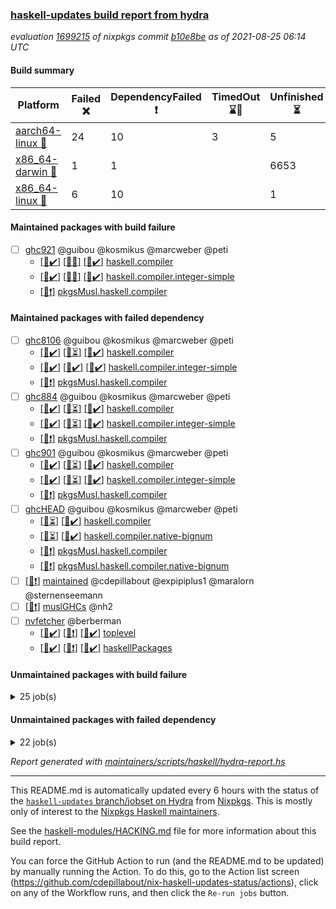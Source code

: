 ### [haskell-updates build report from hydra](https://hydra.nixos.org/jobset/nixpkgs/haskell-updates)
*evaluation [1699215](https://hydra.nixos.org/eval/1699215) of nixpkgs commit [b10e8be](https://github.com/NixOS/nixpkgs/commits/b10e8be3a5400fc7fba5cd7ef408e818ec4ef1b8) as of 2021-08-25 06:14 UTC*
#### Build summary

 | Platform | Failed :x: | DependencyFailed :heavy_exclamation_mark: | TimedOut :hourglass::no_entry_sign: | Unfinished :hourglass_flowing_sand: | Success :heavy_check_mark: | 
 | --- | --- | --- | --- | --- | --- | 
 | [aarch64-linux :iphone:](https://hydra.nixos.org/eval/1699215?filter=.aarch64-linux) | 24 | 10 | 3 | 5 | 6665 | 
 | [x86_64-darwin :apple:](https://hydra.nixos.org/eval/1699215?filter=.x86_64-darwin) | 1 | 1 |  | 6653 | 4 | 
 | [x86_64-linux :penguin:](https://hydra.nixos.org/eval/1699215?filter=.x86_64-linux) | 6 | 10 |  | 1 | 6739 | 
#### Maintained packages with build failure
- [ ] [ghc921](https://hydra.nixos.org/eval/1699215?filter=ghc921) @guibou @kosmikus @marcweber @peti
  - [[:iphone::heavy_check_mark:]](https://hydra.nixos.org/build/150725732) [[:apple::x:]](https://hydra.nixos.org/build/150734297) [[:penguin::heavy_check_mark:]](https://hydra.nixos.org/build/150737593) [haskell.compiler](https://hydra.nixos.org/eval/1699215?filter=haskell.compiler.ghc921)
  - [[:iphone::heavy_check_mark:]](https://hydra.nixos.org/build/150728335) [[:apple::x:]](https://hydra.nixos.org/build/150727664) [[:penguin::heavy_check_mark:]](https://hydra.nixos.org/build/150734710) [haskell.compiler.integer-simple](https://hydra.nixos.org/eval/1699215?filter=haskell.compiler.integer-simple.ghc921)
  -   [[:penguin::heavy_exclamation_mark:]](https://hydra.nixos.org/build/150726718) [pkgsMusl.haskell.compiler](https://hydra.nixos.org/eval/1699215?filter=pkgsMusl.haskell.compiler.ghc921)
#### Maintained packages with failed dependency
- [ ] [ghc8106](https://hydra.nixos.org/eval/1699215?filter=ghc8106) @guibou @kosmikus @marcweber @peti
  - [[:iphone::heavy_check_mark:]](https://hydra.nixos.org/build/150744018) [[:apple::hourglass_flowing_sand:]](https://hydra.nixos.org/build/150742241) [[:penguin::heavy_check_mark:]](https://hydra.nixos.org/build/150724721) [haskell.compiler](https://hydra.nixos.org/eval/1699215?filter=haskell.compiler.ghc8106)
  - [[:iphone::heavy_check_mark:]](https://hydra.nixos.org/build/150740181) [[:apple::heavy_check_mark:]](https://hydra.nixos.org/build/150735166) [[:penguin::heavy_check_mark:]](https://hydra.nixos.org/build/150727172) [haskell.compiler.integer-simple](https://hydra.nixos.org/eval/1699215?filter=haskell.compiler.integer-simple.ghc8106)
  -   [[:penguin::heavy_exclamation_mark:]](https://hydra.nixos.org/build/150732254) [pkgsMusl.haskell.compiler](https://hydra.nixos.org/eval/1699215?filter=pkgsMusl.haskell.compiler.ghc8106)
- [ ] [ghc884](https://hydra.nixos.org/eval/1699215?filter=ghc884) @guibou @kosmikus @marcweber @peti
  - [[:iphone::heavy_check_mark:]](https://hydra.nixos.org/build/150741288) [[:apple::hourglass_flowing_sand:]](https://hydra.nixos.org/build/150730933) [[:penguin::heavy_check_mark:]](https://hydra.nixos.org/build/150726194) [haskell.compiler](https://hydra.nixos.org/eval/1699215?filter=haskell.compiler.ghc884)
  - [[:iphone::heavy_check_mark:]](https://hydra.nixos.org/build/150733124) [[:apple::hourglass_flowing_sand:]](https://hydra.nixos.org/build/150733991) [[:penguin::heavy_check_mark:]](https://hydra.nixos.org/build/150725232) [haskell.compiler.integer-simple](https://hydra.nixos.org/eval/1699215?filter=haskell.compiler.integer-simple.ghc884)
  -   [[:penguin::heavy_exclamation_mark:]](https://hydra.nixos.org/build/150726417) [pkgsMusl.haskell.compiler](https://hydra.nixos.org/eval/1699215?filter=pkgsMusl.haskell.compiler.ghc884)
- [ ] [ghc901](https://hydra.nixos.org/eval/1699215?filter=ghc901) @guibou @kosmikus @marcweber @peti
  - [[:iphone::heavy_check_mark:]](https://hydra.nixos.org/build/150735950) [[:apple::hourglass_flowing_sand:]](https://hydra.nixos.org/build/150728102) [[:penguin::heavy_check_mark:]](https://hydra.nixos.org/build/150741500) [haskell.compiler](https://hydra.nixos.org/eval/1699215?filter=haskell.compiler.ghc901)
  - [[:iphone::heavy_check_mark:]](https://hydra.nixos.org/build/150732915) [[:apple::hourglass_flowing_sand:]](https://hydra.nixos.org/build/150726421) [[:penguin::heavy_check_mark:]](https://hydra.nixos.org/build/150724710) [haskell.compiler.integer-simple](https://hydra.nixos.org/eval/1699215?filter=haskell.compiler.integer-simple.ghc901)
  -   [[:penguin::heavy_exclamation_mark:]](https://hydra.nixos.org/build/150732612) [pkgsMusl.haskell.compiler](https://hydra.nixos.org/eval/1699215?filter=pkgsMusl.haskell.compiler.ghc901)
- [ ] [ghcHEAD](https://hydra.nixos.org/eval/1699215?filter=ghcHEAD) @guibou @kosmikus @marcweber @peti
  - [[:apple::hourglass_flowing_sand:]](https://hydra.nixos.org/build/150744847) [[:penguin::heavy_check_mark:]](https://hydra.nixos.org/build/150741352) [haskell.compiler](https://hydra.nixos.org/eval/1699215?filter=haskell.compiler.ghcHEAD)
  - [[:apple::hourglass_flowing_sand:]](https://hydra.nixos.org/build/150733233) [[:penguin::heavy_check_mark:]](https://hydra.nixos.org/build/150740499) [haskell.compiler.native-bignum](https://hydra.nixos.org/eval/1699215?filter=haskell.compiler.native-bignum.ghcHEAD)
  -  [[:penguin::heavy_exclamation_mark:]](https://hydra.nixos.org/build/150729184) [pkgsMusl.haskell.compiler](https://hydra.nixos.org/eval/1699215?filter=pkgsMusl.haskell.compiler.ghcHEAD)
  -  [[:penguin::heavy_exclamation_mark:]](https://hydra.nixos.org/build/150726321) [pkgsMusl.haskell.compiler.native-bignum](https://hydra.nixos.org/eval/1699215?filter=pkgsMusl.haskell.compiler.native-bignum.ghcHEAD)
- [ ] [[:penguin::heavy_exclamation_mark:]](https://hydra.nixos.org/build/150849441) [maintained](https://hydra.nixos.org/eval/1699215?filter=maintained) @cdepillabout @expipiplus1 @maralorn @sternenseemann
- [ ] [[:penguin::heavy_exclamation_mark:]](https://hydra.nixos.org/build/150741594) [muslGHCs](https://hydra.nixos.org/eval/1699215?filter=muslGHCs) @nh2
- [ ] [nvfetcher](https://hydra.nixos.org/eval/1699215?filter=nvfetcher) @berberman
  - [[:iphone::heavy_check_mark:]](https://hydra.nixos.org/build/150726716) [[:apple::heavy_exclamation_mark:]](https://hydra.nixos.org/build/150733021) [[:penguin::heavy_check_mark:]](https://hydra.nixos.org/build/150728674) [toplevel](https://hydra.nixos.org/eval/1699215?filter=nvfetcher)
  - [[:iphone::heavy_check_mark:]](https://hydra.nixos.org/build/150741379) [[:apple::heavy_exclamation_mark:]](https://hydra.nixos.org/build/150740755) [[:penguin::heavy_check_mark:]](https://hydra.nixos.org/build/150727174) [haskellPackages](https://hydra.nixos.org/eval/1699215?filter=haskellPackages.nvfetcher)
#### Unmaintained packages with build failure
<details><summary>25 job(s) </summary>

- [ ] [[:iphone::x:]](https://hydra.nixos.org/build/150733756) [[:apple::hourglass_flowing_sand:]](https://hydra.nixos.org/build/150732614) [[:penguin::heavy_check_mark:]](https://hydra.nixos.org/build/150741031) [haskellPackages.HsASA](https://hydra.nixos.org/eval/1699215?filter=haskellPackages.HsASA) 
- [ ] [[:iphone::x:]](https://hydra.nixos.org/build/150729054) [[:apple::hourglass_flowing_sand:]](https://hydra.nixos.org/build/150727915) [[:penguin::heavy_check_mark:]](https://hydra.nixos.org/build/150729078) [haskellPackages.OrderedBits](https://hydra.nixos.org/eval/1699215?filter=haskellPackages.OrderedBits) 
- [ ] [[:iphone::x:]](https://hydra.nixos.org/build/150725183) [[:apple::hourglass_flowing_sand:]](https://hydra.nixos.org/build/150735381) [[:penguin::heavy_check_mark:]](https://hydra.nixos.org/build/150737310) [haskellPackages.accelerate-llvm](https://hydra.nixos.org/eval/1699215?filter=haskellPackages.accelerate-llvm) 
- [ ] [[:iphone::heavy_check_mark:]](https://hydra.nixos.org/build/150742661) [[:apple::hourglass_flowing_sand:]](https://hydra.nixos.org/build/150741555) [[:penguin::x:]](https://hydra.nixos.org/build/150733802) [haskellPackages.astro](https://hydra.nixos.org/eval/1699215?filter=haskellPackages.astro) 
- [ ] [[:iphone::x:]](https://hydra.nixos.org/build/150735646) [[:apple::hourglass_flowing_sand:]](https://hydra.nixos.org/build/150727565) [[:penguin::heavy_check_mark:]](https://hydra.nixos.org/build/150744098) [haskellPackages.cdar-mBound](https://hydra.nixos.org/eval/1699215?filter=haskellPackages.cdar-mBound) 
- [ ] [[:iphone::x:]](https://hydra.nixos.org/build/150741085) [[:apple::hourglass_flowing_sand:]](https://hydra.nixos.org/build/150743958) [[:penguin::x:]](https://hydra.nixos.org/build/150737756) [haskellPackages.dhall-csv](https://hydra.nixos.org/eval/1699215?filter=haskellPackages.dhall-csv) 
- [ ] [[:iphone::x:]](https://hydra.nixos.org/build/150731527) [[:apple::hourglass_flowing_sand:]](https://hydra.nixos.org/build/150728103) [[:penguin::x:]](https://hydra.nixos.org/build/150741818) [haskellPackages.dhall-toml](https://hydra.nixos.org/eval/1699215?filter=haskellPackages.dhall-toml) 
- [ ] [[:iphone::x:]](https://hydra.nixos.org/build/150734571) [[:apple::hourglass_flowing_sand:]](https://hydra.nixos.org/build/150742681) [[:penguin::heavy_check_mark:]](https://hydra.nixos.org/build/150737664) [haskellPackages.dormouse-uri](https://hydra.nixos.org/eval/1699215?filter=haskellPackages.dormouse-uri) 
- [ ] [[:iphone::x:]](https://hydra.nixos.org/build/150739503) [[:apple::hourglass_flowing_sand:]](https://hydra.nixos.org/build/150739762) [[:penguin::heavy_check_mark:]](https://hydra.nixos.org/build/150742321) [haskellPackages.easytensor](https://hydra.nixos.org/eval/1699215?filter=haskellPackages.easytensor) 
- [ ] [[:iphone::x:]](https://hydra.nixos.org/build/150736904) [[:apple::hourglass_flowing_sand:]](https://hydra.nixos.org/build/150733217) [[:penguin::heavy_check_mark:]](https://hydra.nixos.org/build/150741348) [haskellPackages.freetype2](https://hydra.nixos.org/eval/1699215?filter=haskellPackages.freetype2) 
- [ ] [[:iphone::x:]](https://hydra.nixos.org/build/150741367) [[:penguin::heavy_check_mark:]](https://hydra.nixos.org/build/150731115) [haskellPackages.gnome-keyring](https://hydra.nixos.org/eval/1699215?filter=haskellPackages.gnome-keyring) 
- [ ] [[:iphone::x:]](https://hydra.nixos.org/build/150734476) [[:apple::hourglass_flowing_sand:]](https://hydra.nixos.org/build/150743573) [[:penguin::heavy_check_mark:]](https://hydra.nixos.org/build/150730215) [haskellPackages.hq](https://hydra.nixos.org/eval/1699215?filter=haskellPackages.hq) 
- [ ] [[:iphone::x:]](https://hydra.nixos.org/build/150734081) [[:apple::hourglass_flowing_sand:]](https://hydra.nixos.org/build/150732954) [[:penguin::x:]](https://hydra.nixos.org/build/150743785) [haskellPackages.isocline](https://hydra.nixos.org/eval/1699215?filter=haskellPackages.isocline) 
- [ ] [[:iphone::x:]](https://hydra.nixos.org/build/150741253) [[:apple::hourglass_flowing_sand:]](https://hydra.nixos.org/build/150743664) [[:penguin::heavy_check_mark:]](https://hydra.nixos.org/build/150744204) [haskellPackages.libBF](https://hydra.nixos.org/eval/1699215?filter=haskellPackages.libBF) 
- [ ] [[:iphone::x:]](https://hydra.nixos.org/build/150744213) [[:apple::hourglass_flowing_sand:]](https://hydra.nixos.org/build/150724872) [[:penguin::heavy_check_mark:]](https://hydra.nixos.org/build/150742136) [haskellPackages.long-double](https://hydra.nixos.org/eval/1699215?filter=haskellPackages.long-double) 
- [ ] [[:iphone::x:]](https://hydra.nixos.org/build/150736302) [[:apple::hourglass_flowing_sand:]](https://hydra.nixos.org/build/150734560) [[:penguin::heavy_check_mark:]](https://hydra.nixos.org/build/150734714) [haskellPackages.nlopt-haskell](https://hydra.nixos.org/eval/1699215?filter=haskellPackages.nlopt-haskell) 
- [ ] [[:iphone::x:]](https://hydra.nixos.org/build/150728296) [[:apple::hourglass_flowing_sand:]](https://hydra.nixos.org/build/150725145) [[:penguin::heavy_check_mark:]](https://hydra.nixos.org/build/150728336) [haskellPackages.picosat](https://hydra.nixos.org/eval/1699215?filter=haskellPackages.picosat) 
- [ ] [[:iphone::x:]](https://hydra.nixos.org/build/150734412) [[:apple::hourglass_flowing_sand:]](https://hydra.nixos.org/build/150732558) [[:penguin::heavy_check_mark:]](https://hydra.nixos.org/build/150724670) [haskellPackages.poker](https://hydra.nixos.org/eval/1699215?filter=haskellPackages.poker) 
- [ ] [[:iphone::x:]](https://hydra.nixos.org/build/150728268) [[:apple::hourglass_flowing_sand:]](https://hydra.nixos.org/build/150729735) [[:penguin::heavy_check_mark:]](https://hydra.nixos.org/build/150724821) [haskellPackages.ptr-poker](https://hydra.nixos.org/eval/1699215?filter=haskellPackages.ptr-poker) 
- [ ] [[:iphone::x:]](https://hydra.nixos.org/build/150730930) [[:apple::hourglass_flowing_sand:]](https://hydra.nixos.org/build/150736331) [[:penguin::x:]](https://hydra.nixos.org/build/150736596) [haskellPackages.ticket-management](https://hydra.nixos.org/eval/1699215?filter=haskellPackages.ticket-management) 
- [ ] [[:iphone::x:]](https://hydra.nixos.org/build/150727022) [[:apple::hourglass_flowing_sand:]](https://hydra.nixos.org/build/150727916) [[:penguin::heavy_check_mark:]](https://hydra.nixos.org/build/150728198) [haskellPackages.type-natural](https://hydra.nixos.org/eval/1699215?filter=haskellPackages.type-natural) 
- [ ] [[:iphone::x:]](https://hydra.nixos.org/build/150730896) [[:apple::hourglass_flowing_sand:]](https://hydra.nixos.org/build/150728765) [[:penguin::heavy_check_mark:]](https://hydra.nixos.org/build/150730536) [haskellPackages.unicode-properties](https://hydra.nixos.org/eval/1699215?filter=haskellPackages.unicode-properties) 
- [ ] [[:iphone::x:]](https://hydra.nixos.org/build/150732929) [[:apple::hourglass_flowing_sand:]](https://hydra.nixos.org/build/150738025) [[:penguin::heavy_check_mark:]](https://hydra.nixos.org/build/150743242) [haskellPackages.wiringPi](https://hydra.nixos.org/eval/1699215?filter=haskellPackages.wiringPi) 
- [ ] [[:iphone::x:]](https://hydra.nixos.org/build/150738528) [[:apple::hourglass_flowing_sand:]](https://hydra.nixos.org/build/150737760) [[:penguin::heavy_check_mark:]](https://hydra.nixos.org/build/150731786) [haskellPackages.x86-64bit](https://hydra.nixos.org/eval/1699215?filter=haskellPackages.x86-64bit) 
- [ ] [[:iphone::x:]](https://hydra.nixos.org/build/150726614) [[:apple::hourglass_flowing_sand:]](https://hydra.nixos.org/build/150726831) [[:penguin::x:]](https://hydra.nixos.org/build/150740172) [haskellPackages.yapb](https://hydra.nixos.org/eval/1699215?filter=haskellPackages.yapb) 
</details>

#### Unmaintained packages with failed dependency
<details><summary>22 job(s) </summary>

- [ ] [[:iphone::heavy_exclamation_mark:]](https://hydra.nixos.org/build/150734316) [[:apple::hourglass_flowing_sand:]](https://hydra.nixos.org/build/150732576) [[:penguin::heavy_check_mark:]](https://hydra.nixos.org/build/150726861) [haskellPackages.PrimitiveArray](https://hydra.nixos.org/eval/1699215?filter=haskellPackages.PrimitiveArray) 
- [ ] [[:iphone::heavy_exclamation_mark:]](https://hydra.nixos.org/build/150727736) [[:apple::hourglass_flowing_sand:]](https://hydra.nixos.org/build/150726815) [[:penguin::heavy_check_mark:]](https://hydra.nixos.org/build/150739206) [haskellPackages.dormouse-client](https://hydra.nixos.org/eval/1699215?filter=haskellPackages.dormouse-client) 
- [ ] [[:iphone::heavy_exclamation_mark:]](https://hydra.nixos.org/build/150730837) [[:apple::hourglass_flowing_sand:]](https://hydra.nixos.org/build/150735355) [[:penguin::heavy_check_mark:]](https://hydra.nixos.org/build/150733385) [haskellPackages.easytensor-vulkan](https://hydra.nixos.org/eval/1699215?filter=haskellPackages.easytensor-vulkan) 
- [ ] [hello](https://hydra.nixos.org/eval/1699215?filter=hello) 
  - [[:iphone::heavy_check_mark:]](https://hydra.nixos.org/build/150725294) [[:apple::hourglass_flowing_sand:]](https://hydra.nixos.org/build/150734185) [[:penguin::heavy_check_mark:]](https://hydra.nixos.org/build/150735058) [haskellPackages](https://hydra.nixos.org/eval/1699215?filter=haskellPackages.hello)
  -   [[:penguin::heavy_exclamation_mark:]](https://hydra.nixos.org/build/150730876) [pkgsMusl.haskellPackages](https://hydra.nixos.org/eval/1699215?filter=pkgsMusl.haskellPackages.hello)
  -   [[:penguin::heavy_check_mark:]](https://hydra.nixos.org/build/150726746) [pkgsStatic.haskell.packages.integer-simple.ghc8106](https://hydra.nixos.org/eval/1699215?filter=pkgsStatic.haskell.packages.integer-simple.ghc8106.hello)
- [ ] [[:iphone::heavy_exclamation_mark:]](https://hydra.nixos.org/build/150730513) [[:apple::hourglass_flowing_sand:]](https://hydra.nixos.org/build/150726433) [[:penguin::heavy_check_mark:]](https://hydra.nixos.org/build/150739889) [haskellPackages.hmatrix-nlopt](https://hydra.nixos.org/eval/1699215?filter=haskellPackages.hmatrix-nlopt) 
- [ ] [[:iphone::heavy_exclamation_mark:]](https://hydra.nixos.org/build/150730365) [[:apple::hourglass_flowing_sand:]](https://hydra.nixos.org/build/150734814) [[:penguin::heavy_check_mark:]](https://hydra.nixos.org/build/150736320) [haskellPackages.jsonifier](https://hydra.nixos.org/eval/1699215?filter=haskellPackages.jsonifier) 
- [ ] [lens](https://hydra.nixos.org/eval/1699215?filter=lens) 
  - [[:iphone::heavy_check_mark:]](https://hydra.nixos.org/build/150728052) [[:apple::hourglass_flowing_sand:]](https://hydra.nixos.org/build/150736150) [[:penguin::heavy_check_mark:]](https://hydra.nixos.org/build/150730232) [haskellPackages](https://hydra.nixos.org/eval/1699215?filter=haskellPackages.lens)
  -   [[:penguin::heavy_exclamation_mark:]](https://hydra.nixos.org/build/150739289) [pkgsMusl.haskellPackages](https://hydra.nixos.org/eval/1699215?filter=pkgsMusl.haskellPackages.lens)
  -   [[:penguin::heavy_check_mark:]](https://hydra.nixos.org/build/150740578) [pkgsStatic.haskell.packages.integer-simple.ghc8106](https://hydra.nixos.org/eval/1699215?filter=pkgsStatic.haskell.packages.integer-simple.ghc8106.lens)
- [ ] [[:iphone::heavy_exclamation_mark:]](https://hydra.nixos.org/build/150743345) [[:apple::hourglass_flowing_sand:]](https://hydra.nixos.org/build/150731391) [[:penguin::heavy_check_mark:]](https://hydra.nixos.org/build/150725931) [haskellPackages.opentelemetry-extra](https://hydra.nixos.org/eval/1699215?filter=haskellPackages.opentelemetry-extra) 
- [ ] [[:iphone::heavy_exclamation_mark:]](https://hydra.nixos.org/build/150736053) [[:apple::hourglass_flowing_sand:]](https://hydra.nixos.org/build/150728119) [[:penguin::heavy_check_mark:]](https://hydra.nixos.org/build/150739143) [haskellPackages.opentelemetry-lightstep](https://hydra.nixos.org/eval/1699215?filter=haskellPackages.opentelemetry-lightstep) 
- [ ] [random](https://hydra.nixos.org/eval/1699215?filter=random) 
  - [[:iphone::heavy_check_mark:]](https://hydra.nixos.org/build/150738969) [[:apple::hourglass_flowing_sand:]](https://hydra.nixos.org/build/150740865) [[:penguin::heavy_check_mark:]](https://hydra.nixos.org/build/150733396) [haskellPackages](https://hydra.nixos.org/eval/1699215?filter=haskellPackages.random)
  -   [[:penguin::heavy_exclamation_mark:]](https://hydra.nixos.org/build/150735220) [pkgsMusl.haskellPackages](https://hydra.nixos.org/eval/1699215?filter=pkgsMusl.haskellPackages.random)
  -   [[:penguin::heavy_check_mark:]](https://hydra.nixos.org/build/150729038) [pkgsStatic.haskell.packages.integer-simple.ghc8106](https://hydra.nixos.org/eval/1699215?filter=pkgsStatic.haskell.packages.integer-simple.ghc8106.random)
- [ ] [[:iphone::heavy_exclamation_mark:]](https://hydra.nixos.org/build/150725082) [[:apple::hourglass_flowing_sand:]](https://hydra.nixos.org/build/150741387) [[:penguin::heavy_check_mark:]](https://hydra.nixos.org/build/150731406) [haskellPackages.rounded](https://hydra.nixos.org/eval/1699215?filter=haskellPackages.rounded) 
- [ ] [[:iphone::heavy_exclamation_mark:]](https://hydra.nixos.org/build/150741375) [[:apple::hourglass_flowing_sand:]](https://hydra.nixos.org/build/150724617) [[:penguin::heavy_check_mark:]](https://hydra.nixos.org/build/150734441) [haskellPackages.sized](https://hydra.nixos.org/eval/1699215?filter=haskellPackages.sized) 
- [ ] [[:iphone::heavy_exclamation_mark:]](https://hydra.nixos.org/build/150733477) [[:apple::hourglass_flowing_sand:]](https://hydra.nixos.org/build/150729297) [[:penguin::heavy_check_mark:]](https://hydra.nixos.org/build/150729055) [haskellPackages.unicode-names](https://hydra.nixos.org/eval/1699215?filter=haskellPackages.unicode-names) 
</details>

*Report generated with [maintainers/scripts/haskell/hydra-report.hs](https://github.com/NixOS/nixpkgs/blob/haskell-updates/maintainers/scripts/haskell/hydra-report.sh)*


----------------------------------------------------------------------

This README.md is automatically updated every 6 hours with the status of the
[`haskell-updates` branch/jobset on Hydra](https://hydra.nixos.org/jobset/nixpkgs/haskell-updates)
from [Nixpkgs](https://github.com/NixOS/nixpkgs).  This is mostly only of
interest to the [Nixpkgs Haskell maintainers](https://github.com/orgs/NixOS/teams/haskell).

See the
[haskell-modules/HACKING.md](https://github.com/NixOS/nixpkgs/blob/haskell-updates/pkgs/development/haskell-modules/HACKING.md)
file for more information about this build report.

You can force the GitHub Action to run (and the README.md to be updated) by
manually running the Action.  To do this, go to the Action list screen
(https://github.com/cdepillabout/nix-haskell-updates-status/actions),
click on any of the Workflow runs, and then click the `Re-run jobs` button.
